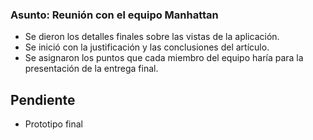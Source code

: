 ### Asunto: Reunión con el equipo Manhattan

- Se dieron los detalles finales sobre las vistas de la aplicación.
- Se inició con la justificación y las conclusiones del artículo.
- Se asignaron los puntos que cada miembro del equipo haría para la presentación de la entrega final.

## Pendiente

- Prototipo final 
